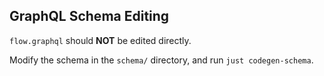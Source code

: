 ## GraphQL Schema Editing

`flow.graphql` should **NOT** be edited directly.

Modify the schema in the `schema/` directory, and run `just codegen-schema`.
